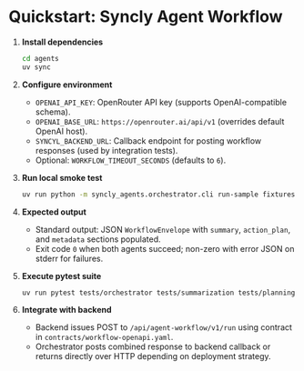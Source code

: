 # Quickstart: Syncly Agent Workflow

1. **Install dependencies**
   ```bash
   cd agents
   uv sync
   ```

2. **Configure environment**
   - `OPENAI_API_KEY`: OpenRouter API key (supports OpenAI-compatible schema).
   - `OPENAI_BASE_URL`: `https://openrouter.ai/api/v1` (overrides default OpenAI host).
   - `SYNCYL_BACKEND_URL`: Callback endpoint for posting workflow responses (used by integration tests).
   - Optional: `WORKFLOW_TIMEOUT_SECONDS` (defaults to `6`).

3. **Run local smoke test**
   ```bash
   uv run python -m syncly_agents.orchestrator.cli run-sample fixtures/sample_request.json
   ```

4. **Expected output**
   - Standard output: JSON `WorkflowEnvelope` with `summary`, `action_plan`, and `metadata` sections populated.
   - Exit code `0` when both agents succeed; non-zero with error JSON on stderr for failures.

5. **Execute pytest suite**
   ```bash
   uv run pytest tests/orchestrator tests/summarization tests/planning
   ```

6. **Integrate with backend**
   - Backend issues POST to `/api/agent-workflow/v1/run` using contract in `contracts/workflow-openapi.yaml`.
   - Orchestrator posts combined response to backend callback or returns directly over HTTP depending on deployment strategy.
